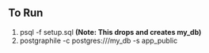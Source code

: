 ## To Run

1. psql -f setup.sql **(Note: This drops and creates my_db)**
2. postgraphile -c postgres:///my_db -s app_public
